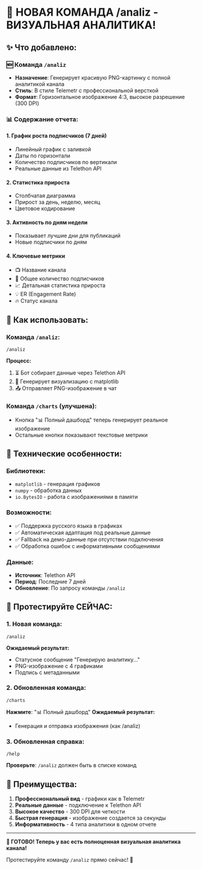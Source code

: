 # 🎨 НОВАЯ КОМАНДА /analiz - ВИЗУАЛЬНАЯ АНАЛИТИКА!

## ✨ Что добавлено:

### 🆕 Команда `/analiz`
- **Назначение**: Генерирует красивую PNG-картинку с полной аналитикой канала
- **Стиль**: В стиле Telemetr с профессиональной версткой
- **Формат**: Горизонтальное изображение 4:3, высокое разрешение (300 DPI)

### 📊 Содержание отчета:

#### 1. **График роста подписчиков (7 дней)**
- Линейный график с заливкой
- Даты по горизонтали
- Количество подписчиков по вертикали
- Реальные данные из Telethon API

#### 2. **Статистика прироста**
- Столбчатая диаграмма
- Прирост за день, неделю, месяц
- Цветовое кодирование

#### 3. **Активность по дням недели**
- Показывает лучшие дни для публикаций
- Новые подписчики по дням

#### 4. **Ключевые метрики**
- 📺 Название канала
- 👥 Общее количество подписчиков
- 📈 Детальная статистика прироста
- 💡 ER (Engagement Rate)
- 🔥 Статус канала

## 🚀 Как использовать:

### Команда `/analiz`:
```
/analiz
```

**Процесс:**
1. ⏳ Бот собирает данные через Telethon API
2. 🎨 Генерирует визуализацию с matplotlib
3. 📤 Отправляет PNG-изображение в чат

### Команда `/charts` (улучшена):
- Кнопка "📊 Полный дашборд" теперь генерирует реальное изображение
- Остальные кнопки показывают текстовые метрики

## 🔧 Технические особенности:

### Библиотеки:
- `matplotlib` - генерация графиков
- `numpy` - обработка данных
- `io.BytesIO` - работа с изображениями в памяти

### Возможности:
- ✅ Поддержка русского языка в графиках
- ✅ Автоматическая адаптация под реальные данные
- ✅ Fallback на демо-данные при отсутствии подключения
- ✅ Обработка ошибок с информативными сообщениями

### Данные:
- **Источник**: Telethon API
- **Период**: Последние 7 дней
- **Обновление**: По запросу команды `/analiz`

## 🎯 Протестируйте СЕЙЧАС:

### 1. Новая команда:
```
/analiz
```
**Ожидаемый результат:**
- Статусное сообщение "Генерирую аналитику..."
- PNG-изображение с 4 графиками
- Подпись с метаданными

### 2. Обновленная команда:
```
/charts
```
**Нажмите**: "📊 Полный дашборд"
**Ожидаемый результат:**
- Генерация и отправка изображения (как /analiz)

### 3. Обновленная справка:
```
/help
```
**Проверьте**: `/analiz` должен быть в списке команд

## 🎊 Преимущества:

1. **Профессиональный вид** - графики как в Telemetr
2. **Реальные данные** - подключение к Telethon API
3. **Высокое качество** - 300 DPI для четкости
4. **Быстрая генерация** - изображение создается за секунды
5. **Информативность** - 4 типа аналитики в одном отчете

---
**🎉 ГОТОВО! Теперь у вас есть полноценная визуальная аналитика канала!**

Протестируйте команду `/analiz` прямо сейчас! 🚀
